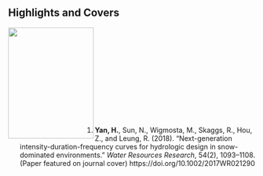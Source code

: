 ## Highlights and Covers

<img src="https://image.ibb.co/bwqUad/wrr.png" width="173.5" height="227.5" align="left" border="0" style="border-style: none;">
<br /> <br /> <br /> <br /> <br /> <br /> <br /> <br /> <br /> <br /> <br /> 

<ol reversed>
  <li><strong>Yan, H.</strong>, Sun, N., Wigmosta, M., Skaggs, R., Hou, Z., and Leung, R. (2018). “Next-generation intensity-duration-frequency curves for hydrologic design in snow-dominated environments.” <em>Water Resources Research</em>, 54(2), 1093–1108. (Paper featured on journal cover) https://doi.org/10.1002/2017WR021290</li>






</ol>
